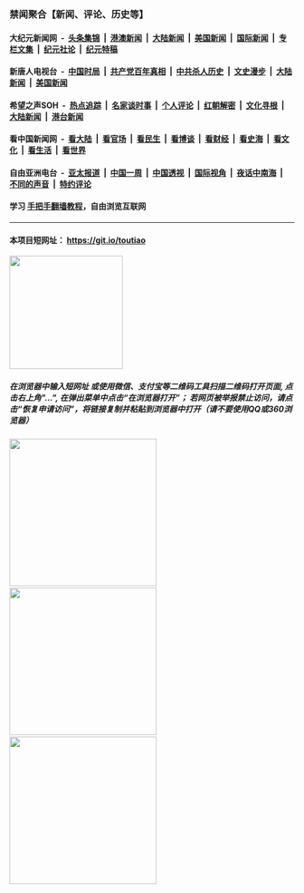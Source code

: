 ### 禁闻聚合【新闻、评论、历史等】

#### 大纪元新闻网 &nbsp;-&nbsp; [头条集锦](indexes/E头条集锦.md?t=03021531) &nbsp;|&nbsp; [港澳新闻](indexes/E港澳新闻.md?t=03021531)  &nbsp;|&nbsp; [大陆新闻](indexes/E大陆新闻.md?t=03021531) &nbsp;|&nbsp; [美国新闻](indexes/E美国新闻.md?t=03021531) &nbsp;|&nbsp; [国际新闻](indexes/E国际新闻.md?t=03021531) &nbsp;|&nbsp; [专栏文集](indexes/E专栏文集.md?t=03021531) &nbsp;|&nbsp; [纪元社论](indexes/E纪元社论.md?t=03021531) &nbsp;|&nbsp; [纪元特稿](indexes/E纪元特稿.md?t=03021531) 

#### 新唐人电视台 &nbsp;-&nbsp; [中国时局](indexes/N中国时局.md?t=03021531) &nbsp;|&nbsp; [共产党百年真相](indexes/N共产党百年真相.md?t=03021531) &nbsp;|&nbsp; [中共杀人历史](indexes/N中共杀人历史.md?t=03021531) &nbsp;|&nbsp; [文史漫步](indexes/N文史漫步.md?t=03021531) &nbsp;|&nbsp; [大陆新闻](indexes/N大陆新闻.md?t=03021531) &nbsp;|&nbsp; [美国新闻](indexes/N美国新闻.md?t=03021531)

#### 希望之声SOH &nbsp;-&nbsp; [热点追踪](indexes/H热点追踪.md?t=03021531) &nbsp;|&nbsp; [名家谈时事](indexes/H名家谈时事.md?t=03021531) &nbsp;|&nbsp; [个人评论](indexes/H个人评论.md?t=03021531)  &nbsp;|&nbsp; [红朝解密](indexes/H红朝解密.md?t=03021531) &nbsp;|&nbsp; [文化寻根](indexes/H文化寻根.md?t=03021531) &nbsp;|&nbsp; [大陆新闻](indexes/H大陆新闻.md?t=03021531) &nbsp;|&nbsp; [港台新闻](indexes/H港台新闻.md?t=03021531)

#### 看中国新闻网 &nbsp;-&nbsp; [看大陆](indexes/S看大陆.md?t=03021531) &nbsp;|&nbsp; [看官场](indexes/S看官场.md?t=03021531) &nbsp;|&nbsp; [看民生](indexes/S看民生.md?t=03021531)  &nbsp;|&nbsp; [看博谈](indexes/S看博谈.md?t=03021531) &nbsp;|&nbsp; [看财经](indexes/S看财经.md?t=03021531) &nbsp;|&nbsp; [看史海](indexes/S看史海.md?t=03021531) &nbsp;|&nbsp; [看文化](indexes/S看文化.md?t=03021531) &nbsp;|&nbsp; [看生活](indexes/S看生活.md?t=03021531) &nbsp;|&nbsp; [看世界](indexes/S看世界.md?t=03021531)

#### 自由亚洲电台 &nbsp;-&nbsp; [亚太报道](indexes/R亚太报道.md?t=03021531) &nbsp;|&nbsp; [中国一周](indexes/R中国一周.md?t=03021531) &nbsp;|&nbsp; [中国透视](indexes/R中国透视.md?t=03021531)  &nbsp;|&nbsp; [国际视角](indexes/R国际视角.md?t=03021531) &nbsp;|&nbsp; [夜话中南海](indexes/R夜话中南海.md?t=03021531) &nbsp;|&nbsp; [不同的声音](indexes/R不同的声音.md?t=03021531) &nbsp;|&nbsp; [特约评论](indexes/R特约评论.md?t=03021531)

#### 学习 [手把手翻墙教程](https://github.com/gfw-breaker/guides/wiki)，自由浏览互联网

----

#### 本项目短网址： https://git.io/toutiao
<img src="https://raw.githubusercontent.com/gfw-breaker/banned-news/master/scripts/img/qr.png" width="200px"/>  

##### 在浏览器中输入短网址 或使用微信、支付宝等二维码工具扫描二维码打开页面, 点击右上角"...", 在弹出菜单中点击“在浏览器打开”； 若网页被举报禁止访问，请点击“恢复申请访问”，将链接复制并粘贴到浏览器中打开（请不要使用QQ或360浏览器）

<img src="https://raw.githubusercontent.com/gfw-breaker/banned-news/master/scripts/img/1.png" width="260px"/> &nbsp; <img src="https://raw.githubusercontent.com/gfw-breaker/banned-news/master/scripts/img/2.png" width="260px"/> &nbsp; <img src="https://raw.githubusercontent.com/gfw-breaker/banned-news/master/scripts/img/3.png" width="260px"/>

